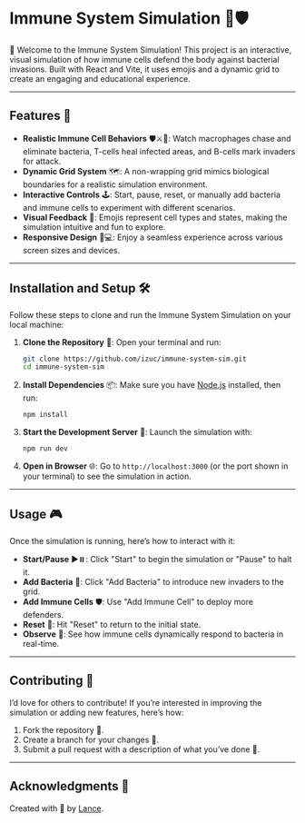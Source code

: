 # Immune System Simulation 🦠🛡️

👋 Welcome to the Immune System Simulation! This project is an interactive, visual simulation of how immune cells defend the body against bacterial invasions. Built with React and Vite, it uses emojis and a dynamic grid to create an engaging and educational experience.

---

## Features 🌟

- **Realistic Immune Cell Behaviors** 🛡️⚔️🎯: Watch macrophages chase and eliminate bacteria, T-cells heal infected areas, and B-cells mark invaders for attack.
- **Dynamic Grid System** 🗺️: A non-wrapping grid mimics biological boundaries for a realistic simulation environment.
- **Interactive Controls** 🕹️: Start, pause, reset, or manually add bacteria and immune cells to experiment with different scenarios.
- **Visual Feedback** 👀: Emojis represent cell types and states, making the simulation intuitive and fun to explore.
- **Responsive Design** 📱💻: Enjoy a seamless experience across various screen sizes and devices.

---

## Installation and Setup 🛠️

Follow these steps to clone and run the Immune System Simulation on your local machine:

1. **Clone the Repository** 💾:
   Open your terminal and run:
   ```bash
   git clone https://github.com/izuc/immune-system-sim.git
   cd immune-system-sim
   ```

2. **Install Dependencies** 📦:
   Make sure you have [Node.js](https://nodejs.org/) installed, then run:
   ```bash
   npm install
   ```

3. **Start the Development Server** 🚀:
   Launch the simulation with:
   ```bash
   npm run dev
   ```

4. **Open in Browser** 🌐:
   Go to `http://localhost:3000` (or the port shown in your terminal) to see the simulation in action.

---

## Usage 🎮

Once the simulation is running, here’s how to interact with it:

- **Start/Pause** ▶️⏸️: Click "Start" to begin the simulation or "Pause" to halt it.
- **Add Bacteria** 🦠: Click "Add Bacteria" to introduce new invaders to the grid.
- **Add Immune Cells** 🛡️: Use "Add Immune Cell" to deploy more defenders.
- **Reset** 🔄: Hit "Reset" to return to the initial state.
- **Observe** 👀: See how immune cells dynamically respond to bacteria in real-time.

---

## Contributing 🤝

I’d love for others to contribute! If you’re interested in improving the simulation or adding new features, here’s how:

1. Fork the repository 🍴.
2. Create a branch for your changes 🌿.
3. Submit a pull request with a description of what you’ve done 📝.

---

## Acknowledgments 🙏

Created with 💜 by [Lance](https://lance.name).
